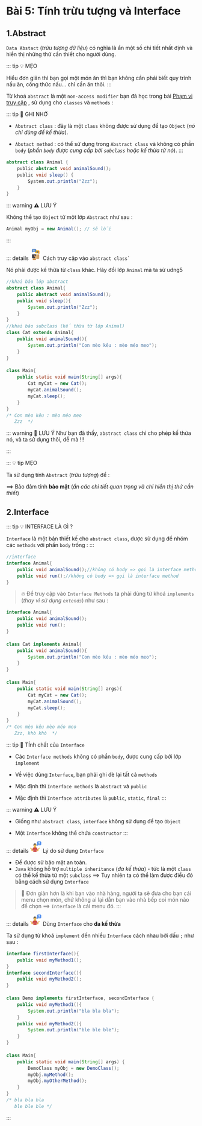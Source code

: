 # Bài 5: Tính trừu tượng và Interface

## 1.Abstract

`Data Abstact` (*trừu tượng dữ liệu*) có nghĩa là ẩn một số chi tiết nhất định và hiển thị những thứ cần thiết cho người dùng.

::: tip 💡 MẸO 

Hiểu đơn giản thì bạn gọi một món ăn thì bạn không cần phải biết quy trình nấu ăn, công thức nấu... chỉ cần ăn thôi. 
:::

Từ khoá `abstract` là một `non-access modifier` bạn đã học trong bài [Phạm vi truy cập](/language/Java/OOP/2.md) , sử dụng cho `classes` và `methods` : 

::: tip 🤔 GHI NHỚ 

- `Abstract class` : đây là một `class` không được sử dụng để tạo `Object` (*nó chỉ dùng để kế thừa*).

- `Abstact method` : có thể sử dụng trong `Abstract class` và không có phần `body` (*phần `body` được cung cấp bởi `subclass` hoặc kế thừa từ nó*).
:::

```java
abstract class Animal {
    public abstract void animalSound();
    public void sleep() {
        System.out.println("Zzz");
    }
}
```

::: warning ⚠️ LƯU Ý

Không thể tạo `Object` từ một lớp `Abstract` như sau : 

```java
Animal myObj = new Animal(); // sẽ lỗi
```
:::

::: details <img src="https://raw.githubusercontent.com/Zenfection/Image/master/2021/02/02-14-14-12-Language%20Learning.png" width="30"> Cách truy cập vào <code>abstract class`</code>

Nó phải được kế thừa từ `class` khác. Hãy đổi lớp `Animal` mà ta sử udng5 

```java
//khai báo lớp abstract
abstract class Animal{
    public abstract void animalSound();
    public void sleep(){
        System.out.println("Zzz");
    }
}
//khai báo subclass (kế thừa từ lớp Animal)
class Cat extends Animal{
    public void animalSound(){
        System.out.println("Con mèo kêu : mèo méo meo");
    }
}

class Main{
    public static void main(String[] args){
        Cat myCat = new Cat();
        myCat.animalSound();
        myCat.sleep();
    }
}
/* Con mèo kêu : mèo méo meo
   Zzz  */
```

::: warning 🚀 LƯU Ý
Như bạn đã thấy, `abstract class` chỉ cho phép kế thừa nó, và ta sử dụng thôi, dễ mà !!!

:::

::: 💡 tip MẸO

Ta sử dụng tính `Abstract` (*trừu tượng*) để : 

==> Bảo đảm tính **bảo mật** (*ẩn các chi tiết quan trọng và chỉ hiển thị thứ cần thiết*) 

## 2.Interface

::: tip 💡 INTERFACE LÀ GÌ ? 

`Interface` là một bản thiết kế cho `abstract class`, được sử dụng để nhóm các `methods` với phần `body` trống : 
:::

```java
//interface
interface Animal{
    public void animalSound();//không có body => gọi là interface methods =
    public void run();//không có body => gọi là interface method
}
```

> 🔥 Để truy cập vào `Interface Methods` ta phải dùng từ khoá `implements` (*thay vì sử dụng `extends`*) như sau : 

```java
interface Animal{
    public void animalSound();
    public void run();
}

class Cat implements Animal{
    public void animalSound(){
        System.out.println("Con mèo kêu : mèo méo meo");
    }
}

class Main{
    public static void main(String[] args){
        Cat myCat = new Cat();
        myCat.animalSound();
        myCat.sleep();
    }
}
/* Con mèo kêu mèo méo meo
   Zzz, khò khò  */
```

::: tip 🧨 TÍnh chất của <code>Interface</code>

- Các `Interface methods` không có phần `body`, được cung cấp bởi lớp `implement`

- Về việc dùng `Interface`, bạn phải ghi đè lại tất cả `methods`

- Mặc định thì `Interface methods` là `abstract` và `public`

- Mặc định thì `Interface attributes` là `public`, `static`, `final`
:::

::: warning ⚠️ LƯU Ý 

- Giống như `abstract class`, `interface` không sử dụng để tạo `Object`

- Một `Interface` không thể chứa `constructor`
:::

::: details <img src="https://raw.githubusercontent.com/Zenfection/Image/master/2021/07/30-18-02-21-icons8-why_quest.png" width="30"> Lý do sử dụng <code>Interface</code>

- Để được sử bảo mật an toàn.
- `Java` không hỗ trợ `multiple inheritance` (*đa kế thừa*) - tức là một `class` có thể kế thừa từ một `subclass` ==> Tuy nhiên ta có thể làm được điều đó bằng cách sử dụng `Interface`

> 💭 Đơn giản hơn là khi bạn vào nhà hàng, người ta sẽ đưa cho bạn cái menu chọn món, chứ không ai lại dẫn bạn vào nhà bếp coi món nào để chọn ==> `Interface` là cái menu đó.
:::

::: details <img src="https://raw.githubusercontent.com/Zenfection/Image/master/2021/07/30-18-02-21-icons8-why_quest.png" width="30"> Dùng <code>Interface</code> cho <b>đa kế thừa</b>

Ta sử dụng từ khoá `implement` đến nhiều `Interface` cách nhau bởi dấu `;` như sau : 

```java
interface firstInterface(){
    public void myMethod1();
}
interface secondInterface(){
    public void myMethod2();
}

class Demo implements firstInterface, secondInterface {
    public void myMethod1(){
        System.out.println("bla bla bla");
    }
    public void myMethod2(){
        System.out.println("ble ble ble");
    }
}

class Main{
    public static void main(String[] args) {
        DemoClass myObj = new DemoClass();
        myObj.myMethod();
        myObj.myOtherMethod();
    }
}
/* bla bla bla
   ble ble ble */
```
:::